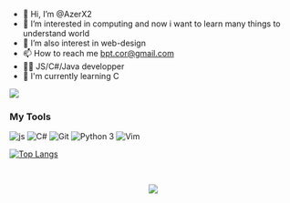 
- 👋 Hi, I’m @AzerX2
- 👀 I’m interested in computing and now i want to learn many things to understand world
- 🌱 I’m also interest in web-design
- 📫 How to reach me bpt.cor@gmail.com
- 👨‍💻 JS/C#/Java developper
- 📝 I'm currently learning C

![](https://komarev.com/ghpvc/?username=AzerX2&color=lightgrey)
<br>

### My Tools
<p>
  <img alt="js" src="https://img.shields.io/badge/-js-2088FF?style=flat-square&logo=javascript&logoColor=dark" />
  <img alt="C#" src="https://img.shields.io/badge/-C%23-E10098?style=flat-square&logo=c#&logoColor=dark" />
  <img alt="Git" src="https://img.shields.io/badge/-Git-F05032?style=flat-square&logo=git&logoColor=dark" />
  <img alt="Python 3" src="https://img.shields.io/badge/-Python%203-F7B93E?style=flat-square&logo=python&logoColor=dark" /> 
  <img alt="Vim " src="https://img.shields.io/badge/-Vim-1DCB17?style=flat-square&logo=vim&logoColor=dark">
</p>

[![Top Langs](https://github-readme-stats.vercel.app/api/top-langs/?username=AzerX2&layout=compact&theme=dark)](https://github.com/anuraghazra/github-readme-stats)

<br>

<p align="center">
  <a align="center" href="https://discords.com/bio/p/AzerX2" target="_blank">
    <img align="center" src="https://discord.c99.nl/widget/theme-1/436952983671013377.png" />
  </a>
</p>
